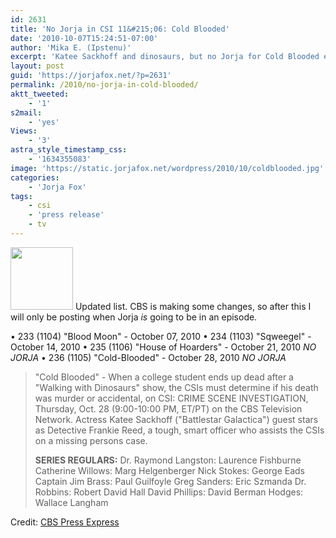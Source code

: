 ```yaml
---
id: 2631
title: 'No Jorja in CSI 11&#215;06: Cold Blooded'
date: '2010-10-07T15:24:51-07:00'
author: 'Mika E. (Ipstenu)'
excerpt: 'Katee Sackhoff and dinosaurs, but no Jorja for Cold Blooded either.'
layout: post
guid: 'https://jorjafox.net/?p=2631'
permalink: /2010/no-jorja-in-cold-blooded/
aktt_tweeted:
    - '1'
s2mail:
    - 'yes'
Views:
    - '3'
astra_style_timestamp_css:
    - '1634355083'
image: 'https://static.jorjafox.net/wordpress/2010/10/coldblooded.jpg'
categories:
    - 'Jorja Fox'
tags:
    - csi
    - 'press release'
    - tv
---
```


<img src="//static.jorjafox.net/wordpress/2010/10/coldblooded-100x100.jpg" alt="" title="coldblooded" width="100" height="100" class="alignleft size-thumbnail wp-image-2633" /> Updated list. CBS is making some changes, so after this I will only be posting when Jorja _is_ going to be in an episode.

&bull; 233 (1104)	"Blood Moon" - October 07, 2010
&bull; 234 (1103)	"Sqweegel" - October 14, 2010
&bull; 235 (1106) "House of Hoarders" - October 21, 2010 _NO JORJA_
&bull; 236 (1105)	"Cold-Blooded" - October 28, 2010 _NO JORJA_

<blockquote> "Cold Blooded" - When a college student ends up dead after a "Walking with Dinosaurs" show, the CSIs must determine if his death was murder or accidental, on CSI: CRIME SCENE INVESTIGATION, Thursday, Oct. 28 (9:00-10:00 PM, ET/PT) on the CBS Television Network.  Actress Katee Sackhoff ("Battlestar Galactica") guest stars as Detective Frankie Reed, a tough, smart officer who assists the CSIs on a missing persons case.

**SERIES REGULARS:**
Dr. Raymond Langston: Laurence Fishburne
Catherine Willows: Marg Helgenberger
Nick Stokes: George Eads
Captain Jim Brass: Paul Guilfoyle
Greg Sanders: Eric Szmanda
Dr. Robbins: Robert David Hall
David Phillips: David Berman
Hodges: Wallace Langham</blockquote>

Credit: <a href="http://www.cbspressexpress.com/div.php/cbs_entertainment/original/release?id=231&dpid=56&rid=26320">CBS Press Express</a>
